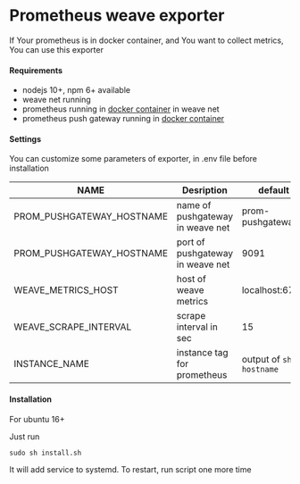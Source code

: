 # Prometheus weave exporter

If Your prometheus is in docker container, and You want to collect metrics, You can use this exporter

#### Requirements
- nodejs 10+, npm 6+ available
- weave net running
- prometheus running in [docker container](https://prometheus.io/docs/prometheus/latest/installation/) in weave net
- prometheus push gateway running in [docker container](https://github.com/prometheus/pushgateway#using-docker)

#### Settings

You can customize some parameters of exporter, in .env file before installation

| NAME  | Desription  	| default |
|---	|---	| ---   |
| PROM_PUSHGATEWAY_HOSTNAME   	| name of pushgateway in weave net   	|   prom-pushgateway    |
| PROM_PUSHGATEWAY_HOSTNAME   	| port of pushgateway in weave net   	|   9091    |
| WEAVE_METRICS_HOST   	        | host of weave metrics   	            |   localhost:6782      |
| WEAVE_SCRAPE_INTERVAL   	    | scrape interval in sec               	|   15                  |
| INSTANCE_NAME   	            | instance tag for prometheus           |   output of ```sh -c hostname```              |

#### Installation

For ubuntu 16+

Just run
```shell script
sudo sh install.sh 
``` 

It will add service to systemd. To restart, run script one more time
